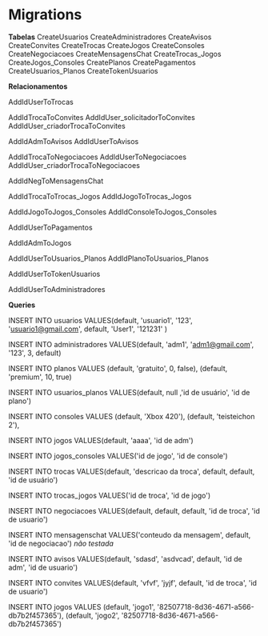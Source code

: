 
# Migrations
**Tabelas**
CreateUsuarios
CreateAdministradores
CreateAvisos
CreateConvites
CreateTrocas
CreateJogos
CreateConsoles
CreateNegociacoes
CreateMensagensChat
CreateTrocas_Jogos
CreateJogos_Consoles
CreatePlanos
CreatePagamentos
CreateUsuarios_Planos
CreateTokenUsuarios

**Relacionamentos**

AddIdUserToTrocas

AddIdTrocaToConvites
AddIdUser_solicitadorToConvites
AddIdUser_criadorTrocaToConvites

AddIdAdmToAvisos
AddIdUserToAvisos

AddIdTrocaToNegociacoes
AddIdUserToNegociacoes
AddIdUser_criadorTrocaToNegociacoes

AddIdNegToMensagensChat

AddIdTrocaToTrocas_Jogos
AddIdJogoToTrocas_Jogos

AddIdJogoToJogos_Consoles
AddIdConsoleToJogos_Consoles

AddIdUserToPagamentos

AddIdAdmToJogos

AddIdUserToUsuarios_Planos
AddIdPlanoToUsuarios_Planos

AddIdUserToTokenUsuarios

AddIdUserToAdministradores

**Queries**

INSERT INTO usuarios VALUES(default, 'usuario1', '123', 'usuario1@gmail.com', default, 'User1', '121231' )

INSERT INTO administradores VALUES(default, 'adm1', 'adm1@gmail.com', '123', 3, default)

INSERT INTO planos VALUES
(default, 'gratuito', 0, false),
(default, 'premium', 10, true)

INSERT INTO usuarios_planos VALUES(default, null ,'id de usuário', 'id de plano')

INSERT INTO consoles VALUES
(default, 'Xbox 420'),
(default, 'teisteichon 2'),

INSERT INTO jogos VALUES(default, 'aaaa', 'id de adm')

INSERT INTO jogos_consoles VALUES('id de jogo', 'id de console')

INSERT INTO trocas VALUES(default, 'descricao da troca', default, default, 'id de usuário')

INSERT INTO trocas_jogos VALUES('id de troca', 'id de jogo')

INSERT INTO negociacoes VALUES(default, default, default, 'id de troca', 'id de usuario')

INSERT INTO mensagenschat VALUES('conteudo da mensagem', default, 'id de negociacao') *não testada*

INSERT INTO avisos VALUES(default, 'sdasd', 'asdvcad', default, 'id de adm', 'id de usuario')

INSERT INTO convites VALUES(default, 'vfvf', 'jyjf', default, 'id de troca', 'id de usuario')

INSERT INTO jogos VALUES
(default, 'jogo1', '82507718-8d36-4671-a566-db7b2f457365'),
(default, 'jogo2', '82507718-8d36-4671-a566-db7b2f457365')
